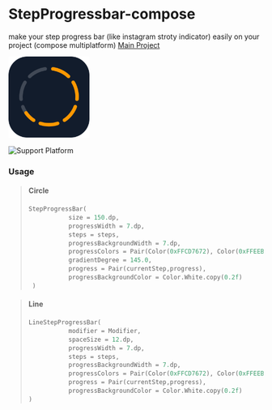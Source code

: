 # StepProgressbar-compose
make your step progress bar (like instagram stroty indicator) easily on your project (compose multiplatform)
[Main Project](https://github.com/SudoDios/StepProgressbar)

<img src="https://github.com/SudoDios/StepProgressbar/blob/master/app/src/main/ic_launcher-playstore.png" alt="drawing" width="160"/>

![Support Platform](https://img.shields.io/static/v1?label=platforms&message=windows%20|%20macos%20|%20linux%20|%20android%20|%20iOS&color=green&style=for-the-badge)

### Usage

> #### Circle
> ```kotlin
> StepProgressBar(
>            size = 150.dp,
>            progressWidth = 7.dp,
>            steps = steps,
>            progressBackgroundWidth = 7.dp,
>            progressColors = Pair(Color(0xFFCD7672), Color(0xFFEEB462)),
>            gradientDegree = 145.0,
>            progress = Pair(currentStep,progress),
>            progressBackgroundColor = Color.White.copy(0.2f)
>  )
> ```

> #### Line
> ```kotlin
> LineStepProgressBar(
>            modifier = Modifier,
>            spaceSize = 12.dp,
>            progressWidth = 7.dp,
>            steps = steps,
>            progressBackgroundWidth = 7.dp,
>            progressColors = Pair(Color(0xFFCD7672), Color(0xFFEEB462)),
>            progress = Pair(currentStep,progress),
>            progressBackgroundColor = Color.White.copy(0.2f)
> )
> ```
